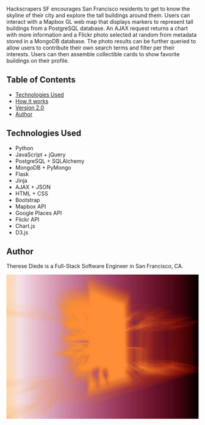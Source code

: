 Hackscrapers SF encourages San Francisco residents to get to know the skyline of their city and explore the tall buildings around them. Users can interact with a Mapbox GL web map that displays markers to represent tall buildings from a PostgreSQL database. An AJAX request returns a chart with more information and a Flickr photo selected at random from metadata stored in a MongoDB database. The photo results can be further queried to allow users to contribute their own search terms and filter per their interests. Users can then assemble collectible cards to show favorite buildings on their profile.


## Table of Contents
* [Technologies Used](#technologiesused)
* [How it works](#how)
* [Version 2.0](#v2)
* [Author](#author)


## <a name="technologiesused"></a>Technologies Used
* Python
* JavaScript + jQuery
* PostgreSQL + SQLAlchemy
* MongoDB + PyMongo
* Flask
* Jinja
* AJAX + JSON
* HTML + CSS
* Bootstrap
* Mapbox API
* Google Places API
* Flickr API
* Chart.js
* D3.js


## <a name="author"></a>Author
Therese Diede is a Full-Stack Software Engineer in San Francisco, CA.


![Background](static/img/splash.jpg)
